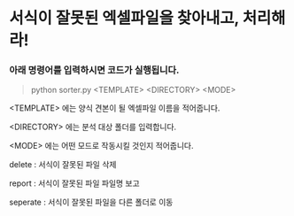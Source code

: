 # 서식이 잘못된 엑셀파일을 찾아내고, 처리해라!

### 아래 명령어를 입력하시면 코드가 실행됩니다.

>python sorter.py <TEMPLATE\> <DIRECTORY\> <MODE\>

<TEMPLATE\> 에는 양식 견본이 될 엑셀파일 이름을 적어줍니다.

<DIRECTORY\> 에는 분석 대상 폴더를 입력합니다.

<MODE\> 에는 어떤 모드로 작동시킬 것인지 적어줍니다.

delete : 서식이 잘못된 파일 삭제

report : 서식이 잘못된 파일 파일명 보고

seperate : 서식이 잘못된 파일을 다른 폴더로 이동
